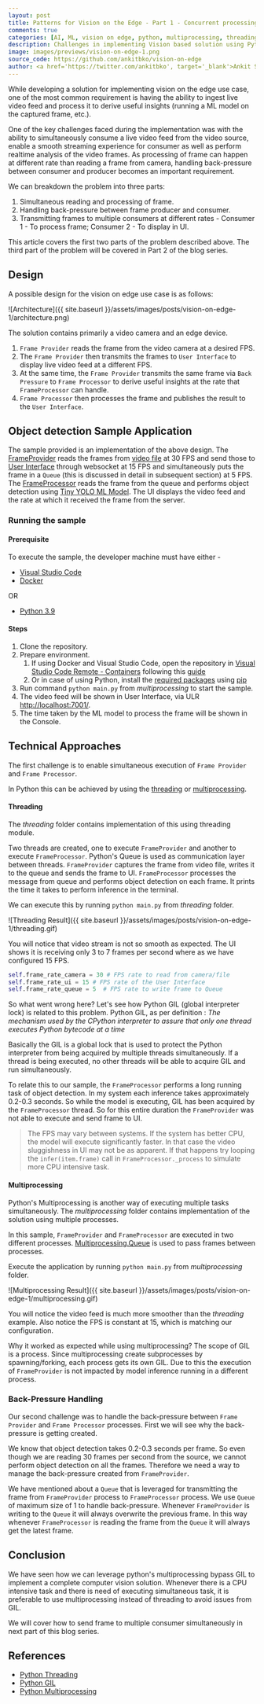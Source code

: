 ```yaml
---
layout: post
title: Patterns for Vision on the Edge - Part 1 - Concurrent processing
comments: true
categories: [AI, ML, vision on edge, python, multiprocessing, threading, GIL, back-pressure]
description: Challenges in implementing Vision based solution using Python on Edge.
image: images/previews/vision-on-edge-1.png
source_code: https://github.com/ankitbko/vision-on-edge
author: <a href='https://twitter.com/ankitbko', target='_blank'>Ankit Sinha</a>, <a href='https://github.com/prabdeb', target='_blank'>Prabal Deb</a>
---
```



While developing a solution for implementing vision on the edge use case, one of the most common requirement is having the ability to ingest live video feed and process it to derive useful insights (running a ML model on the captured frame, etc.).

One of the key challenges faced during the implementation was with the ability to simultaneously consume a live video feed from the video source, enable a smooth streaming experience for consumer as well as perform realtime analysis of the video frames. As processing of frame can happen at different rate than reading a frame from camera, handling back-pressure between consumer and producer becomes an important requirement.

We can breakdown the problem into three parts:

1. Simultaneous reading and processing of frame.
1. Handling back-pressure between frame producer and consumer.
1. Transmitting frames to multiple consumers at different rates - Consumer 1 - To process frame; Consumer 2 - To display in UI.

This article covers the first two parts of the problem described above. The third part of the problem will be covered in Part 2 of the blog series.

## Design

A possible design for the vision on edge use case is as follows:

![Architecture]({{ site.baseurl }}/assets/images/posts/vision-on-edge-1/architecture.png)

The solution contains primarily a video camera and an edge device.

1. `Frame Provider` reads the frame from the video camera at a desired FPS.
1. The `Frame Provider` then transmits the frames to `User Interface` to display live video feed at a different FPS.
1. At the same time, the `Frame Provider` transmits the same frame via `Back Pressure` to `Frame Processor` to derive useful insights at the rate that `FrameProcessor` can handle.
1. `Frame Processor` then processes the frame and publishes the result to the `User Interface`.


## Object detection Sample Application

The sample provided is an implementation of the above design. The [FrameProvider](https://github.com/ankitbko/vision-on-edge/blob/main/common/frame_provider.py) reads the frames from [video file](https://github.com/ankitbko/vision-on-edge/blob/main/common/slow_traffic_small.mp4) at 30 FPS and send those to [User Interface](https://github.com/ankitbko/vision-on-edge/blob/main/common/index.html) through websocket at 15 FPS and simultaneously puts the frame in a `Queue` (this is discussed in detail in subsequent section) at 5 FPS. The [FrameProcessor](https://github.com/ankitbko/vision-on-edge/blob/main/frame_processor.py) reads the frame from the queue and performs object detection using [Tiny YOLO ML Model](https://pjreddie.com/darknet/yolo/). The UI displays the video feed and the rate at which it received the frame from the server.

### Running the sample

#### Prerequisite

To execute the sample, the developer machine must have either -

* [Visual Studio Code](https://code.visualstudio.com/)
* [Docker](https://docs.docker.com/engine/install/)

OR

* [Python 3.9](https://www.python.org/downloads/release/python-390/)

#### Steps

1. Clone the repository.
1. Prepare environment.
    1. If using Docker and Visual Studio Code, open the repository in [Visual Studio Code Remote - Containers](https://code.visualstudio.com/docs/remote/containers) following this [guide](https://code.visualstudio.com/docs/remote/containers#_reopen-folder-in-container)
    1. Or in case of using Python, install the [required packages](../code/requirements.txt) using [pip](https://pip.pypa.io/en/stable/)
1. Run command `python main.py` from *multiprocessing* to start the sample.
1. The video feed will be shown in User Interface, via ULR [http://localhost:7001/](http://localhost:7001/).
1. The time taken by the ML model to process the frame will be shown in the Console.

## Technical Approaches

The first challenge is to enable simultaneous execution of `Frame Provider` and `Frame Processor`.

In Python this can be achieved by using the [threading](https://docs.python.org/3/library/threading.html) or [multiprocessing](https://docs.python.org/3/library/multiprocessing.html).

#### Threading

The *threading* folder contains implementation of this using threading module. 

Two threads are created, one to execute `FrameProvider` and another to execute `FrameProcessor`. Python's Queue is used as communication layer between threads. `FrameProvider` captures the frame from video file, writes it to the queue and sends the frame to UI. `FrameProcessor` processes the message from queue and performs object detection on each frame. It prints the time it takes to perform inference in the terminal.

We can execute this by running `python main.py` from *threading* folder.

![Threading Result]({{ site.baseurl }}/assets/images/posts/vision-on-edge-1/threading.gif)

You will notice that video stream is not so smooth as expected. The UI shows it is receiving only 3 to 7 frames per second where as we have configured 15 FPS.

```python
self.frame_rate_camera = 30 # FPS rate to read from camera/file
self.frame_rate_ui = 15 # FPS rate of the User Interface
self.frame_rate_queue = 5  # FPS rate to write frame to Queue
```

So what went wrong here? Let's see how Python GIL (global interpreter lock) is related to this problem. Python GIL, as per definition : *The mechanism used by the CPython interpreter to assure that only one thread executes Python bytecode at a time*

Basically the GIL is a global lock that is used to protect the Python interpreter from being acquired by multiple threads simultaneously. If a thread is being executed, no other threads will be able to acquire GIL and run simultaneously.

To relate this to our sample, the `FrameProcessor` performs a long running task of object detection. In my system each inference takes approximately 0.2-0.3 seconds. So while the model is executing, GIL has been acquired by the `FrameProcessor` thread. So for this entire duration the `FrameProvider` was not able to execute and send frame to UI.

> The FPS may vary between systems. If the system has better CPU, the model will execute significantly faster. In that case the video sluggishness in UI may not be as apparent. If that happens try looping the `infer(item.frame)` call in `FrameProcessor._process` to simulate more CPU intensive task.

#### Multiprocessing

Python's Multiprocessing is another way of executing multiple tasks simultaneously. The *multiprocessing* folder contains implementation of the solution using multiple processes.

In this sample, `FrameProvider` and `FrameProcessor` are executed in two different processes. [Multiprocessing.Queue](https://docs.python.org/3/library/multiprocessing.html#multiprocessing.Queue) is used to pass frames between processes.


Execute the application by running `python main.py` from *multiprocessing* folder.

![Multiprocessing Result]({{ site.baseurl }}/assets/images/posts/vision-on-edge-1/multiprocessing.gif)

You will notice the video feed is much more smoother than the *threading* example. Also notice the FPS is constant at 15, which is matching our configuration.

Why it worked as expected while using multiprocessing? The scope of GIL is a process. Since multiprocessing create subprocesses by spawning/forking, each process gets its own GIL. Due to this the execution of `FrameProvider` is not impacted by model inference running in a different process.


### Back-Pressure Handling

Our second challenge was to handle the back-pressure between `Frame Provider` and `Frame Processor` processes. First we will see why the back-pressure is getting created.

We know that object detection takes 0.2-0.3 seconds per frame. So even though we are reading 30 frames per second from the source, we cannot perform object detection on all the frames. Therefore we need a way to manage the back-pressure created from `FrameProvider`.

We have mentioned about a `Queue` that is leveraged for transmitting the frame from `FrameProvider` process to `FrameProcessor` process. We use `Queue` of maximum size of 1 to handle back-pressure. Whenever `FrameProvider` is writing to the `Queue` it will always overwrite the previous frame. In this way whenever `FrameProcessor` is reading the frame from the `Queue` it will always get the latest frame.


## Conclusion

We have seen how we can leverage python's multiprocessing bypass GIL to implement a complete computer vision solution. Whenever there is a CPU intensive task and there is need of executing simultaneous task, it is preferable to use multiprocessing instead of threading to avoid issues from GIL.

We will cover how to send frame to multiple consumer simultaneously in next part of this blog series.

## References

* [Python Threading](https://docs.python.org/3/library/threading.html)
* [Python GIL](https://docs.python.org/3/glossary.html#term-global-interpreter-lock)
* [Python Multiprocessing](https://docs.python.org/3/library/multiprocessing.html)
